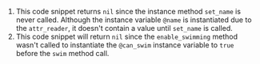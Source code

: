 1. This code snippet returns `nil` since the instance method `set_name` is never called. Although the instance variable `@name` is instantiated due to the `attr_reader`, it doesn't contain a value until `set_name` is called. 
2. This code snippet will return `nil` since the `enable_swimming` method wasn't called to instantiate the `@can_swim` instance variable to `true` before the `swim` method call. 

